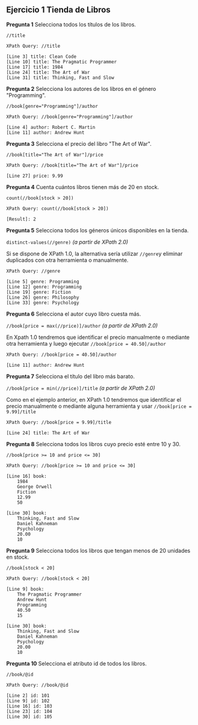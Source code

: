 
## Ejercicio 1 Tienda de Libros

__Pregunta 1__
Selecciona todos los títulos de los libros.

`//title`

```
XPath Query: //title

[Line 3] title: Clean Code
[Line 10] title: The Pragmatic Programmer
[Line 17] title: 1984
[Line 24] title: The Art of War
[Line 31] title: Thinking, Fast and Slow
```

__Pregunta 2__
Selecciona los autores de los libros en el género "Programming".

`//book[genre="Programming"]/author`

```
XPath Query: //book[genre="Programming"]/author

[Line 4] author: Robert C. Martin
[Line 11] author: Andrew Hunt
```

__Pregunta 3__
Selecciona el precio del libro "The Art of War".

`//book[title="The Art of War"]/price`

```
XPath Query: //book[title="The Art of War"]/price

[Line 27] price: 9.99
```

__Pregunta 4__
Cuenta cuántos libros tienen más de 20 en stock.

`count(//book[stock > 20])`

```
XPath Query: count(//book[stock > 20])

[Result]: 2
```

__Pregunta 5__
Selecciona todos los géneros únicos disponibles en la tienda.

`distinct-values(//genre)` _(a partir de XPath 2.0)_

Si se dispone de XPath 1.0, la alternativa sería utilizar `//genre`y eliminar duplicados con otra herramienta o manualmente.

```
XPath Query: //genre

[Line 5] genre: Programming
[Line 12] genre: Programming
[Line 19] genre: Fiction
[Line 26] genre: Philosophy
[Line 33] genre: Psychology
```

__Pregunta 6__
Selecciona el autor cuyo libro cuesta más.

`//book[price = max(//price)]/author` _(a partir de XPath 2.0)_ 

En Xpath 1.0 tendremos que identificar el precio manualmente o mediante otra herramienta y luego ejecutar `//book[price = 40.50]/author`

```
XPath Query: //book[price = 40.50]/author

[Line 11] author: Andrew Hunt
```

__Pregunta 7__
Selecciona el título del libro más barato.

`//book[price = min(//price)]/title` _(a partir de XPath 2.0)_

Como en el ejemplo anterior, en XPath 1.0 tendremos que identificar el precio manualmente o mediante alguna herramienta y usar `//book[price = 9.99]/title`

```
XPath Query: //book[price = 9.99]/title

[Line 24] title: The Art of War
```

__Pregunta 8__
Selecciona todos los libros cuyo precio esté entre 10 y 30.

`//book[price >= 10 and price <= 30]`

```
XPath Query: //book[price >= 10 and price <= 30]

[Line 16] book: 
    1984
    George Orwell
    Fiction
    12.99
    50
  
[Line 30] book: 
    Thinking, Fast and Slow
    Daniel Kahneman
    Psychology
    20.00
    10
 ``` 

__Pregunta 9__
Selecciona todos los libros que tengan menos de 20 unidades en stock.

`//book[stock < 20]`

```
XPath Query: //book[stock < 20]

[Line 9] book: 
    The Pragmatic Programmer
    Andrew Hunt
    Programming
    40.50
    15
  
[Line 30] book: 
    Thinking, Fast and Slow
    Daniel Kahneman
    Psychology
    20.00
    10
```

__Pregunta 10__
Selecciona el atributo id de todos los libros.

`//book/@id`

```
XPath Query: //book/@id

[Line 2] id: 101
[Line 9] id: 102
[Line 16] id: 103
[Line 23] id: 104
[Line 30] id: 105
```

